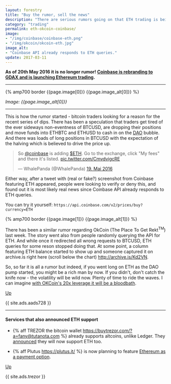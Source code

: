 ```yaml
---
layout: forestry
title: "Buy the rumor, sell the news"
description: "There are serious rumors going on that ETH trading is being added to Coinbase and OKCoin."
category: "trading"
permalink: eth-okcoin-coinbase/
image:
- "/img/coinbase/coinbase-eth.png"
- "/img/okcoin/okcoin-eth.jpg"
image_alt:
- "Coinbase API already responds to ETH queries."
update: 2017-03-11
---
```


**As of 20th May 2016 it is no longer rumor! [Coinbase is rebranding to GDAX and is launching Ethereum trading](https://www.reddit.com/r/Bitcoin/comments/4k47rq/coinbase_exchange_to_rebrand_following_launch_of/).**

________________________

{% amp700 border {{page.image[0]}} {{page.image_alt[0]}} %}

_Image: {{page.image_alt[0]}}_

________________________

This is how the rumor started - bitcoin traders looking for a reason for the recent series of dips. There has been a speculation that traders get tired of the ever sideways non-eventness of BTCUSD, are dropping their positions and move funds into ETHBTC and ETHUSD to cash in on the [DAO](http://daohub.org) bubble. And there was loads of long positions in BTCUSD with the expectation of the halving which is believed to drive the price up.

<blockquote class="twitter-tweet" data-lang="de"><p lang="en" dir="ltr">So <a href="https://twitter.com/coinbase">@coinbase</a> is adding <a href="https://twitter.com/search?q=%24ETH&amp;src=ctag">$ETH</a>. Go to the exchange, click &quot;My fees&quot; and there it&#39;s listed. <a href="https://t.co/CmvdvigcRE">pic.twitter.com/CmvdvigcRE</a></p>&mdash; WhalePanda (@WhalePanda) <a href="https://twitter.com/WhalePanda/status/733194899265327104">19. Mai 2016</a></blockquote>

Either way, after a tweet with (real or fake?) screenshot from Coinbase featuring ETH appeared, people were looking to verify or deny this, and found out it is most likely real news since Coinbase API already responds to ETH queries.

You can try it yourself: `https://api.coinbase.com/v2/prices/buy?currency=ETH`

{% amp700 border {{page.image[1]}} {{page.image_alt[1]}} %}

There has been a similar rumor regarding OkCoin (The Place To Get Rekt<sup>TM</sup>) last week. The story went also from people randomly querying the API for ETH. And while once it redirected all wrong requests to BTCUSD, ETH queries for some reson stopped doing that. At some point, a column featuring ETH balance started to show up and someone captured it on archive.is right here (scroll below the chart) http://archive.is/Kd2VN.

So, so far it is all a rumor but indeed, if you went long on ETH as the DAO pump started, you might be a rich man by now. If you didn't, don't catch the knife now - the volatility will be wild now. Plenty of time to ride the waves. I can imagine [with OKCoin's 20x leverage it will be a bloodbath](https://bestbitcoinexchange.co/margin-trading/#some-numbers).

[Up](#)

{{ site.ads.aads728 }}
________________________

#### Services that also announced ETH support

* {% aff TREZOR the bitcoin wallet  https://buytrezor.com/?a=fany@tutanota.com %} already supports altcoins, unlike Ledger. They [announced](https://www.reddit.com/r/ethereum/comments/4jsz9j/ethereum_support_coming_soon_to_trezor/) they will now support ETH too.

* {% aff Plutus https://plutus.it/ %} is now planning to feature [Ethereum as a payment option](https://www.reddit.com/r/plutus/comments/4jw8j4/crowdsale_updates_pludao_eth_payment_option/).


[Up](#)

{{ site.ads.trezor }}
